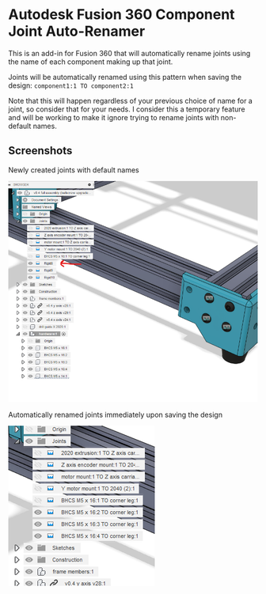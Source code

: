 # Autodesk Fusion 360 Component Joint Auto-Renamer

This is an add-in for Fusion 360 that will automatically rename joints using the name of each component making up that joint.

Joints will be automatically renamed using this pattern when saving the design: `component1:1 TO component2:1`

Note that this will happen regardless of your previous choice of name for a joint, so consider that for your needs. I consider this a temporary feature and will be working to make it ignore trying to rename joints with non-default names.

## Screenshots
Newly created joints with default names

![Joints with default names](screenshots/before-save.png)

Automatically renamed joints immediately upon saving the design

![Renamed joints](screenshots/after-save.png)

